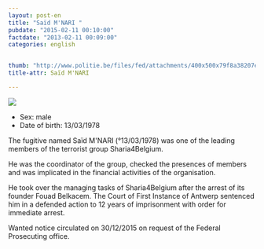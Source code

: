 ```yaml
---
layout: post-en
title: "Saïd M'NARI "
pubdate: "2015-02-11 00:10:00"
factdate: "2013-02-11 00:09:00"
categories: english


thumb: "http://www.politie.be/files/fed/attachments/400x500x79f8a38207eba44b5052ee2e38ff60bf_thumb.jpg.pagespeed.ic.ZATfg6LWZY.jpg"
title-attr: Saïd M'NARI 

---
```


<div class="row">

  <div class="col-xs-12 col-md-4">
         <a class="http://www.politie.be/files/fed/attachments/400x500x79f8a38207eba44b5052ee2e38ff60bf_thumb.jpg.pagespeed.ic.ZATfg6LWZY.jpg" title="Saïd M'NARI ">
           <img src="http://www.politie.be/files/fed/attachments/400x500x79f8a38207eba44b5052ee2e38ff60bf_thumb.jpg.pagespeed.ic.ZATfg6LWZY.jpg" ></a>
 
  </div>
  <div class="col-xs-12 col-md-8">
 
<ul>
<li>Sex: male</li>
<li>Date of birth: 13/03/1978</li>
</ul> 


<p>The fugitive named Saïd M'NARI (°13/03/1978) was one of the leading members of the terrorist group Sharia4Belgium.</p>
<p>He was the coordinator of the group, checked the presences of members and was implicated in the financial activities of the organisation. </p>
<p>He took over the managing tasks of Sharia4Belgium after the arrest of its founder Fouad Belkacem.
The Court of First Instance of Antwerp sentenced him in a defended action to 12 years of imprisonment with order for immediate arrest. </p>
<p>Wanted notice circulated on 30/12/2015 on request of the Federal Prosecuting office. 
</p>

  
</div>


</div>

